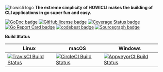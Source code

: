 ![howicli logo][howicli-logo]
**The extreme simplicity of HOWICLI makes the building of CLI applications in go super fun and easy.**

<!-- transferred from Okram Labs -->

[![GoDoc badge][godoc-img]][godoc-link]
[![GitHub license badge][license-img]][license-link]
[![Coverage Status badge][coverage-img]][coverage-link]
[![Go Report Card badge][go-report-card-img]][go-report-card-link]
[![codebeat badge][codebeat-img]][codebeat-link]
[![Sourcegraph badge][sourcegraph-img]][sourcegraph-link]

**Build Status**

| Linux | macOS | Windows |
| --- | --- | --- |
| [![TravisCI Build Status][travis-img]][travis-link] | [![CircleCI Build Status][circleci-img]][circleci-link] | [![AppveyorCI Build Status][appveyor-img]][appveyor-link] |

<!-- howicli -->
[howicli-logo]: https://raw.githubusercontent.com/howi-ce/howicli/master/res/logo.png

<!-- License -->
[license-img]: https://img.shields.io/badge/license-MIT-blue.svg?style=flat-square
[license-link]: https://raw.githubusercontent.com/howi-ce/howicli/master/LICENSE

<!-- godoc -->
[godoc-img]: https://godoc.org/github.com/howi-ce/howicli?status.png
[godoc-link]: https://godoc.org/github.com/howi-ce/howicli

<!-- coverage -->
[coverage-img]: https://coveralls.io/repos/github/howi-ce/howicli/badge.svg?branch=master
[coverage-link]: https://coveralls.io/github/howi-ce/howicli?branch=master

<!-- Go Report Card -->
[go-report-card-img]: https://goreportcard.com/badge/howi-ce/howicli
[go-report-card-link]: https://goreportcard.com/report/github.com/howi-ce/howicli

<!-- codebeat -->
[codebeat-img]: https://codebeat.co/badges/de1d51b0-5ac5-48f3-b96d-5cca76d407be
[codebeat-link]: https://codebeat.co/projects/github-com-howi-ce-howicli-master

<!-- travis-ci -->
[travis-img]: https://travis-ci.org/howi-ce/howicli.svg?branch=master
[travis-link]: https://travis-ci.org/howi-ce/howicli

<!-- appveyor -->
[appveyor-img]: https://ci.appveyor.com/api/projects/status/0xucxrmxbqcqoeg1?svg=true
[appveyor-link]: https://ci.appveyor.com/project/mkungla/howicli-vssvb

<!-- circleci -->
[circleci-img]: https://circleci.com/gh/howi-ce/howicli/tree/master.svg?style=svg
[circleci-link]: https://circleci.com/gh/howi-ce/howicli/tree/master

<!-- sourcegraph -->
[sourcegraph-img]: https://sourcegraph.com/github.com/howi-ce/howicli/-/badge.svg
[sourcegraph-link]: https://sourcegraph.com/github.com/howi-ce/howicli?badge
